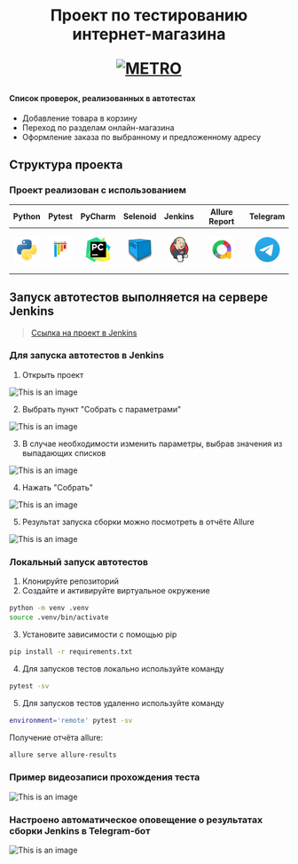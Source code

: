 <h1 align="center">Проект по тестированию интернет-магазина 
<p align="center">
<a href="https://online.metro-cc.ru/" target="_blank">
<img src="https://upload.wikimedia.org/wikipedia/commons/5/53/Logo_METRO.svg" 
alt="METRO" width="256" height="128"> </a> 
</p> </h1>

#### Список проверок, реализованных в автотестах
- Добавление товара в корзину
- Переход по разделам онлайн-магазина
- Оформление заказа по выбранному и предложенному адресу

## Структура проекта

### Проект реализован с использованием
<p align="center">

| Python                                                                                            | Pytest                                                                                            | PyCharm                                                                                         | Selenoid                                                                                   | Jenkins                                                                                             | Allure Report                                                          | Telegram                                                                                     |
|---------------------------------------------------------------------------------------------------|---------------------------------------------------------------------------------------------------|-------------------------------------------------------------------------------------------------|--------------------------------------------------------------------------------------------|-----------------------------------------------------------------------------------------------------|------------------------------------------------------------------------|----------------------------------------------------------------------------------------------|
| <p align="center"><img src="/Images/python-original.svg" alt="Python" width="45" height="45"></p> | <p align="center"><img src="/Images/pytest-original.svg" alt="Pytest" width="45" height="45"></p> | <p align="center"><img src="/Images/PyCharm_Icon.svg" alt="Pycharm" width="45" height="45"></p> | <p align="center"><img src="/Images/selenoid.png" alt="Selene" width="45" height="45"></p> | <p align="center"><img src="/Images/jenkins-original.svg" alt="Jenkins" width="45" height="45"></p> | <p align="center"><img src="/Images/allure.png" alt="Allure" width="45" height="45"></p> | <p align="center"><img src="/Images/telegram.svg" alt="Telegram" width="45" height="45"></p> |
</p>

## Запуск автотестов выполняется на сервере Jenkins
> <a target="_blank" href="LINK">Ссылка на проект в Jenkins</a>

### Для запуска автотестов в Jenkins
1. Открыть проект

![This is an image](/Images/Screenshots/Jenkins_main.png)

2. Выбрать пункт "Собрать с параметрами"

![This is an image](/Images/Screenshots/Jenkins_main.png)

3. В случае необходимости изменить параметры, выбрав значения из выпадающих списков

![This is an image](/Images/Screenshots/Jenkins_main.png)

4. Нажать "Собрать"

![This is an image](/Images/Screenshots/Jenkins_main.png)

5. Результат запуска сборки можно посмотреть в отчёте Allure

![This is an image](/Images/Screenshots/allure_report.png)

### Локальный запуск автотестов
1. Клонируйте репозиторий
2. Создайте и активируйте виртуальное окружение
  ```bash
  python -m venv .venv
  source .venv/bin/activate
  ```
3. Установите зависимости с помощью pip
  ```bash
  pip install -r requirements.txt
  ```
4. Для запусков тестов локально используйте команду 
  ```bash
  pytest -sv
  ```
5. Для запусков тестов удаленно используйте команду 
  ```bash
  environment='remote' pytest -sv
  ```

Получение отчёта allure:
```bash
allure serve allure-results
``` 

### Пример видеозаписи прохождения теста
![This is an image](/Images/Screenshots/test_gif.gif)

### Настроено автоматическое оповещение о результатах сборки Jenkins в Telegram-бот
![This is an image](/Images/Screenshots/bot.png)

